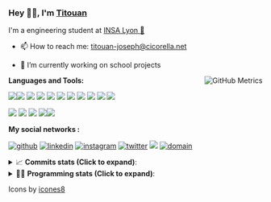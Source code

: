 <!--
**titouan-joseph/titouan-joseph** is a ✨ _special_ ✨ repository because its `README.md` (this file) appears on your GitHub profile.

Here are some ideas to get you started:

- 🔭 I’m currently working on ...
- 🌱 I’m currently learning ...
- 👯 I’m looking to collaborate on ...
- 🤔 I’m looking for help with ...
- 💬 Ask me about ...
- 📫 How to reach me: ...
- 😄 Pronouns: ...
- ⚡ Fun fact: ...
-->

### Hey 👋🏽, I'm [Titouan](https://github.com/Titouan-Joseph) 

I'm a engineering student at  [INSA Lyon 🦏](https://www.insa-lyon.fr/en/)

- 📫 How to reach me: [titouan-joseph@cicorella.net](mailto:titouan-joseph@cicorella.net)
- 🔭 I’m currently working on school projects


  <img align="right" alt="GitHub Metrics" src="https://metrics.lecoq.io/titouan-joseph" />

**Languages and Tools:**

[<img src="https://img.icons8.com/color/48/000000/python.png"/>]()[<img src="https://img.icons8.com/color/48/000000/java-coffee-cup-logo.png"/>]() [<img src="https://img.icons8.com/color/48/000000/c-programming.png"/>]() [<img src="https://img.icons8.com/color/48/000000/javascript.png"/>]() [<img src="https://img.icons8.com/color/48/000000/selenium-test-automation.png"/>]() [<img src="https://img.icons8.com/color/48/000000/git.png"/>]() [<img src="https://img.icons8.com/color/48/000000/console.png"/>]() [<img src="https://img.icons8.com/color/48/000000/android-os.png"/>]() [<img src="https://img.icons8.com/color/48/000000/pycharm.png"/>]() [<img src="https://img.icons8.com/color/48/000000/virtualbox.png"/>]() [<img src="https://img.icons8.com/color/48/000000/windows-10.png"/>]()

[<img src="https://img.icons8.com/color/48/000000/linux.png"/>]() [<img src="https://img.icons8.com/color/48/000000/nginx.png"/>]() [<img src="https://img.icons8.com/color/48/000000/raspberry-pi.png"/>]() [<img src="https://img.icons8.com/color/48/000000/docker.png"/>]()[<img src="https://img.icons8.com/color/48/000000/visual-studio-code-2019.png"/>]()

**My social networks :**

[<img src='https://img.icons8.com/fluent/48/000000/github.png' alt="github">](https://github.com/titouan-joseph)  [<img src='https://img.icons8.com/color/48/000000/linkedin.png' alt='linkedin'>](https://www.linkedin.com/in/titouan-joseph-revol/)  [<img src='https://img.icons8.com/color/48/000000/instagram-new.png' alt='instagram'>](https://www.instagram.com/tit_re/)  [<img src='https://img.icons8.com/color/48/000000/twitter.png' alt='twitter'>](https://twitter.com/josephrevol) [<img src="https://img.icons8.com/color/48/000000/facebook.png"/>](https://www.facebook.com/titre01) [<img src="https://img.icons8.com/fluent/48/000000/domain.png" alt="domain"/>](https://titouan-joseph.cicorella.net)

<details>
 <summary>📈 <b>Commits stats (Click to expand)</b>: </summary>
    <a href="https://sourcerer.io/titouan-joseph"><img src="https://img.shields.io/badge/Python-148%20commits-orange.svg" alt=""></a>
    <a href="https://sourcerer.io/titouan-joseph"><img src="https://img.shields.io/badge/Java-27%20commits-orange.svg" alt=""></a>
    <a href="https://sourcerer.io/titouan-joseph"><img src="https://img.shields.io/badge/C-23%20commits-orange.svg" alt=""></a>
    <a href="https://sourcerer.io/titouan-joseph"><img src="https://img.shields.io/badge/JavaScript-18%20commits-orange.svg" alt=""></a>
</details>


<details>
 <summary>👨‍💻 <b>Programming stats (Click to expand)</b>: </summary>
<!--START_SECTION:waka-->
**🐱 My Github Data** 

> 🏆 139 Contributions in the Year 2021
 > 
> 📦 51.6 kB Used in Github's Storage 
 > 
> 🚫 Not Opted to Hire
 > 
> 📜 26 Public Repositories 
 > 
> 🔑 2 Private Repositories  
 > 
**I'm an Early 🐤** 

```text
🌞 Morning    75 commits     ████░░░░░░░░░░░░░░░░░░░░░   17.81% 
🌆 Daytime    167 commits    ██████████░░░░░░░░░░░░░░░   39.67% 
🌃 Evening    139 commits    ████████░░░░░░░░░░░░░░░░░   33.02% 
🌙 Night      40 commits     ██░░░░░░░░░░░░░░░░░░░░░░░   9.5%

```
📅 **I'm Most Productive on Wednesday** 

```text
Monday       57 commits     ███░░░░░░░░░░░░░░░░░░░░░░   13.54% 
Tuesday      67 commits     ████░░░░░░░░░░░░░░░░░░░░░   15.91% 
Wednesday    108 commits    ██████░░░░░░░░░░░░░░░░░░░   25.65% 
Thursday     53 commits     ███░░░░░░░░░░░░░░░░░░░░░░   12.59% 
Friday       44 commits     ██░░░░░░░░░░░░░░░░░░░░░░░   10.45% 
Saturday     43 commits     ██░░░░░░░░░░░░░░░░░░░░░░░   10.21% 
Sunday       49 commits     ███░░░░░░░░░░░░░░░░░░░░░░   11.64%

```


📊 **This Week I Spent My Time On** 

```text
⌚︎ Time Zone: Europe/Paris

💬 Programming Languages: 
YAML                     4 hrs 46 mins       █████████░░░░░░░░░░░░░░░░   38.67% 
Docker                   3 hrs 19 mins       ██████░░░░░░░░░░░░░░░░░░░   26.86% 
Python                   1 hr 17 mins        ██░░░░░░░░░░░░░░░░░░░░░░░   10.45% 
Other                    50 mins             █░░░░░░░░░░░░░░░░░░░░░░░░   6.82% 
JSON                     33 mins             █░░░░░░░░░░░░░░░░░░░░░░░░   4.55%

🔥 Editors: 
VS Code                  7 hrs 57 mins       ████████████████░░░░░░░░░   64.33% 
PyCharm                  3 hrs 36 mins       ███████░░░░░░░░░░░░░░░░░░   29.24% 
WebStorm                 47 mins             █░░░░░░░░░░░░░░░░░░░░░░░░   6.43%

🐱‍💻 Projects: 
Overbookd                4 hrs 2 mins        ████████░░░░░░░░░░░░░░░░░   32.65% 
CamDisplay               3 hrs 5 mins        ██████░░░░░░░░░░░░░░░░░░░   24.94% 
documentation            1 hr 30 mins        ███░░░░░░░░░░░░░░░░░░░░░░   12.25% 
frontend                 1 hr 23 mins        ██░░░░░░░░░░░░░░░░░░░░░░░   11.24% 
mslearn-tailspin-spacegam49 mins             █░░░░░░░░░░░░░░░░░░░░░░░░   6.65%

💻 Operating System: 
Windows                  12 hrs 22 mins      █████████████████████████   100.0%

```

**I Mostly Code in Python** 

```text
Python                   16 repos            █████████████░░░░░░░░░░░░   53.33% 
JavaScript               3 repos             ██░░░░░░░░░░░░░░░░░░░░░░░   10.0% 
HTML                     2 repos             █░░░░░░░░░░░░░░░░░░░░░░░░   6.67% 
C                        2 repos             █░░░░░░░░░░░░░░░░░░░░░░░░   6.67% 
MATLAB                   2 repos             █░░░░░░░░░░░░░░░░░░░░░░░░   6.67%

```



<!--END_SECTION:waka-->

</details>

Icons by [icones8](https://icones8.fr/)
